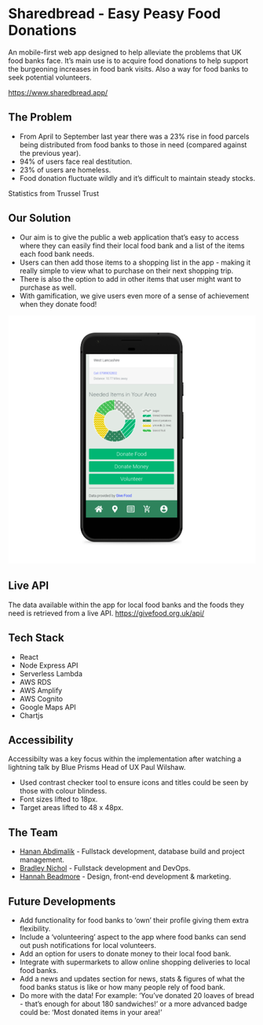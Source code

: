 # Sharedbread - Easy Peasy Food Donations

An mobile-first web app designed to help alleviate the problems that UK food banks face. It’s main use is to acquire food donations to help support the burgeoning increases in food bank visits. Also a way for food banks to seek potential volunteers.

https://www.sharedbread.app/

## The Problem

* From April to September last year there was a 23% rise in food parcels being distributed from food banks to those in need (compared against the previous year).
* 94% of users face real destitution.
* 23% of users are homeless.
* Food donation fluctuate wildly and it’s difficult to maintain steady stocks.

Statistics from Trussel Trust

## Our Solution

* Our aim is to give the public a web application that’s easy to access where they can easily find their local food bank and a list of the items each food bank needs.
* Users can then add those items to a shopping list in the app - making it really simple to view what to purchase on their next shopping trip.
* There is also the option to add in other items that user might want to purchase as well.
* With gamification, we give users even more of a sense of achievement when they donate food!

<p align="center">
    <img alt="GSD" src="./public/README-img/homepage2_pixel_quite_black_portrait.png" />
</p>

## Live API

The data available within the app for local food banks and the foods they need is retrieved from a live API. https://givefood.org.uk/api/

## Tech Stack
* React
* Node Express API
* Serverless Lambda
* AWS RDS
* AWS Amplify
* AWS Cognito
* Google Maps API
* Chartjs

## Accessibility
Accessibilty was a key focus within the implementation after watching a lightning talk by Blue Prisms Head of UX Paul Wilshaw. 
* Used contrast checker tool to ensure icons and titles could be seen by those with colour blindess.
* Font sizes lifted to 18px.
* Target areas lifted to 48 x 48px.

## The Team
* [Hanan Abdimalik](https://github.com/hananabdimalik) - Fullstack development, database build and project management.
* [Bradley Nichol](https://github.com/BradNichol) - Fullstack development and DevOps.
* [Hannah Beadmore](https://github.com/HanaSoph) - Design, front-end development & marketing. 

## Future Developments
* Add functionality for food banks to ‘own’ their profile giving them extra flexibility.
* Include a ‘volunteering’ aspect to the app where food banks can send out push notifications for local volunteers.
* Add an option for users to donate money to their local food bank.
* Integrate with supermarkets to allow online shopping deliveries to local food banks.
* Add a news and updates section for news, stats & figures of what the food banks status is like or how many people rely of food bank.
* Do more with the data! For example: ‘You’ve donated 20 loaves of bread - that’s enough for about 180 sandwiches!’ or a more advanced badge could be: ‘Most donated items in your area!’




